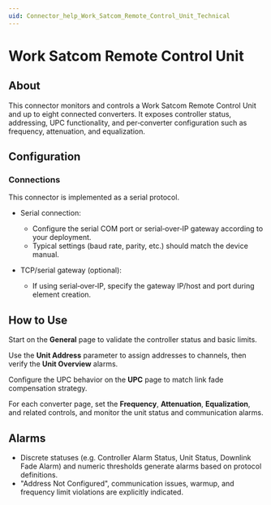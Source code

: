 ```yaml
---
uid: Connector_help_Work_Satcom_Remote_Control_Unit_Technical
---
```


# Work Satcom Remote Control Unit

## About

This connector monitors and controls a Work Satcom Remote Control Unit and up to eight connected converters. It exposes controller status, addressing, UPC functionality, and per‑converter configuration such as frequency, attenuation, and equalization.

## Configuration

### Connections

This connector is implemented as a serial protocol.

- Serial connection:

  - Configure the serial COM port or serial‑over‑IP gateway according to your deployment.
  - Typical settings (baud rate, parity, etc.) should match the device manual.

- TCP/serial gateway (optional):

  - If using serial‑over‑IP, specify the gateway IP/host and port during element creation.

## How to Use

Start on the **General** page to validate the controller status and basic limits.

Use the **Unit Address** parameter to assign addresses to channels, then verify the **Unit Overview** alarms.

Configure the UPC behavior on the **UPC** page to match link fade compensation strategy.

For each converter page, set the **Frequency**, **Attenuation**, **Equalization**, and related controls, and monitor the unit status and communication alarms.

## Alarms

- Discrete statuses (e.g. Controller Alarm Status, Unit Status, Downlink Fade Alarm) and numeric thresholds generate alarms based on protocol definitions.
- "Address Not Configured", communication issues, warmup, and frequency limit violations are explicitly indicated.
